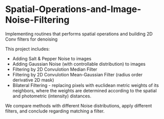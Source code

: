 # Spatial-Operations-and-Image-Noise-Filtering
Implementing routines that performs spatial operations and building 2D Conv filters for denoising

This project includes:
* Adding Salt & Pepper Noise to images
* Adding Gaussian Noise (with controllable distribution) to images
* Filtering by 2D Convulotion Median Filter
* Filtering by 2D Convulotion Mean-Gaussian Filter (radius order derivative 2D mask)
* Bilateral Filtering - replacing pixels with euclidean metric weights of its neighbors, where the weights are determined according to the spatial and photometric (intensity) distances.

We compare methods with different Noise distributions, apply different filters, and conclude regarding matching a filter.
